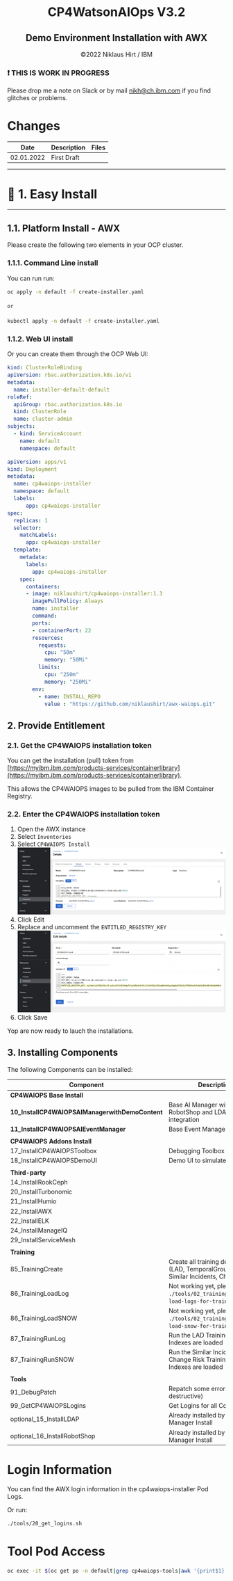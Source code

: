 <center> <h1>CP4WatsonAIOps V3.2</h1> </center>
<center> <h2>Demo Environment Installation with AWX</h2> </center>



<center> ©2022 Niklaus Hirt / IBM </center>



<div style="page-break-after: always;"></div>


### ❗ THIS IS WORK IN PROGRESS
Please drop me a note on Slack or by mail nikh@ch.ibm.com if you find glitches or problems.


# Changes

| Date  | Description  | Files  | 
|---|---|---|
|  02.01.2022 | First Draft |  |

<div style="page-break-after: always;"></div>


---------------------------------------------------------------
# 🐥 1. Easy Install
---------------------------------------------------------------

## 1.1. Platform Install - AWX


Please create the following two elements in your OCP cluster.


### 1.1.1. Command Line install

You can run run:

```bash
oc apply -n default -f create-installer.yaml

or

kubectl apply -n default -f create-installer.yaml

```


### 1.1.2. Web UI install

Or you can create them through the OCP Web UI:

```yaml
kind: ClusterRoleBinding
apiVersion: rbac.authorization.k8s.io/v1
metadata:
  name: installer-default-default
roleRef:
  apiGroup: rbac.authorization.k8s.io
  kind: ClusterRole
  name: cluster-admin
subjects:
  - kind: ServiceAccount
    name: default
    namespace: default
```

```yaml
apiVersion: apps/v1
kind: Deployment
metadata:
  name: cp4waiops-installer
  namespace: default
  labels:
      app: cp4waiops-installer
spec:
  replicas: 1
  selector:
    matchLabels:
      app: cp4waiops-installer
  template:
    metadata:
      labels:
        app: cp4waiops-installer
    spec:
      containers:
      - image: niklaushirt/cp4waiops-installer:1.3
        imagePullPolicy: Always
        name: installer
        command:
        ports:
        - containerPort: 22
        resources:
          requests:
            cpu: "50m"
            memory: "50Mi"
          limits:
            cpu: "250m"
            memory: "250Mi"
        env:
          - name: INSTALL_REPO
            value : "https://github.com/niklaushirt/awx-waiops.git"
```


## 2. Provide Entitlement

### 2.1. Get the CP4WAIOPS installation token

You can get the installation (pull) token from [https://myibm.ibm.com/products-services/containerlibrary](https://myibm.ibm.com/products-services/containerlibrary).

This allows the CP4WAIOPS images to be pulled from the IBM Container Registry.

<div style="page-break-after: always;"></div>


### 2.2. Enter the CP4WAIOPS installation token

1. Open the AWX instance
2. Select `Inventories`
3. Select `CP4WAIOPS Install`
	![K8s CNI](./doc/pics/entitlement1.png)
4. Click Edit
5. Replace and uncomment the `ENTITLED_REGISTRY_KEY` 
	![K8s CNI](./doc/pics/entitlement2.png)
6. Click Save


Yop are now ready to lauch the installations.


## 3. Installing Components

The following Components can be installed:


| Component  | Description  | Remarks  | 
|---|---|---|
| **CP4WAIOPS Base Install** |  |  |
| **10_InstallCP4WAIOPSAIManagerwithDemoContent** | Base AI Manager with RobotShop and LDAP integration |  |
| **11_InstallCP4WAIOPSAIEventManager** | Base Event Manager  |  |
| | |  |
| **CP4WAIOPS Addons Install** | |  |
| 17_InstallCP4WAIOPSToolbox | Debugging Toolbox |  |
| 18_InstallCP4WAIOPSDemoUI | Demo UI to simulate incidents |  |
| | |  |
| **Third-party** | |  |
| 14_InstallRookCeph | |  |
| 20_InstallTurbonomic | |  |
| 21_InstallHumio | |  |
| 22_InstallAWX | |  |
| 22_InstallELK | |  |
| 24_InstallManageIQ | |  |
| 29_InstallServiceMesh | |  |
| | |  |
| **Training** | |  |
| 85_TrainingCreate | Create all training definitions (LAD, TemporalGrouping, Similar Incidents, Change Risk) |  |
| 86_TrainingLoadLog | Not working yet, please use `./tools/02_training/robotshop-load-logs-for-training.sh` | 💣 |
| 86_TrainingLoadSNOW | Not working yet, please use `./tools/02_training/robotshop-load-snow-for-training.sh` | 💣 |
| 87_TrainingRunLog | Run the LAD Training once the Indexes are loaded |  |
| 87_TrainingRunSNOW | Run the Similar Incidents and Change Risk Training once the Indexes are loaded |  |
| | |  |
| **Tools** | |  |
| 91_DebugPatch | Repatch some errors (non destructive) |  |
| 99_GetCP4WAIOPSLogins | Get Logins for all Components |  |
| optional\_15_InstallLDAP | Already installed by the AI Manager Install |  |
| optional\_16_InstallRobotShop | Already installed by the AI Manager Install |  |


# Login Information

You can find the AWX login information in the cp4waiops-installer Pod Logs.

Or run:

```bash
./tools/20_get_logins.sh
```


# Tool Pod Access

```bash
oc exec -it $(oc get po -n default|grep cp4waiops-tools|awk '{print$1}') -n default -- /bin/bash
```